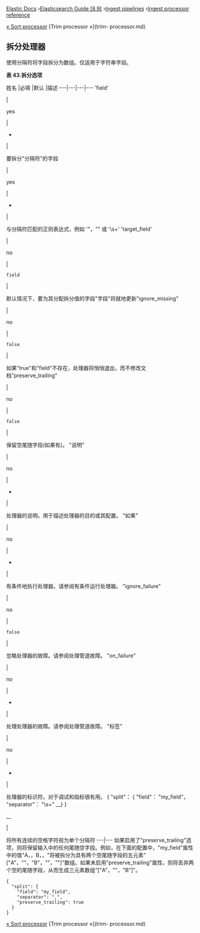 

[Elastic Docs](/guide/) ›[Elasticsearch Guide [8.9]](index.md) ›[Ingest
pipelines](ingest.md) ›[Ingest processor reference](processors.md)

[« Sort processor](sort-processor.md) [Trim processor »](trim-
processor.md)

## 拆分处理器

使用分隔符将字段拆分为数组。仅适用于字符串字段。

**表 43.拆分选项**

姓名 |必填 |默认 |描述 ---|---|---|--- 'field'

|

yes

|

-

|

要拆分"分隔符"的字段

|

yes

|

-

|

与分隔符匹配的正则表达式，例如 '"，"" 或 '\s+' 'target_field'

|

no

|

`field`

|

默认情况下，要为其分配拆分值的字段"字段"将就地更新"ignore_missing"

|

no

|

`false`

|

如果"true"和"field"不存在，处理器将悄悄退出，而不修改文档"preserve_trailing"

|

no

|

`false`

|

保留空尾随字段(如果有)。   "说明"

|

no

|

-

|

处理器的说明。用于描述处理器的目的或其配置。   "如果"

|

no

|

-

|

有条件地执行处理器。请参阅有条件运行处理器。   "ignore_failure"

|

no

|

`false`

|

忽略处理器的故障。请参阅处理管道故障。   "on_failure"

|

no

|

-

|

处理处理器的故障。请参阅处理管道故障。   "标签"

|

no

|

-

|

处理器的标识符。对于调试和指标很有用。               { "split"： { "field"： "my_field"， "separator"： "\\s+" __} }

__

|

将所有连续的空格字符视为单个分隔符 ---|--- 如果启用了"preserve_trailing"选项，则将保留输入中的任何尾随空字段。例如，在下面的配置中，"my_field"属性中的值"A，，B，，"将被拆分为具有两个空尾随字段的五元素"["A"，""，"B"，""，""]"数组。如果未启用"preserve_trailing"属性，则将丢弃两个空的尾随字段，从而生成三元素数组"["A"，""，"B"]"。

    
    
    {
      "split": {
        "field": "my_field",
        "separator": ",",
        "preserve_trailing": true
      }
    }

[« Sort processor](sort-processor.md) [Trim processor »](trim-
processor.md)
